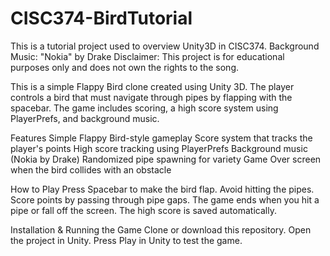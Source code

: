 # CISC374-BirdTutorial

This is a tutorial project used to overview Unity3D in CISC374.
Background Music: "Nokia" by Drake
Disclaimer: This project is for educational purposes only and does not own the rights to the song.

This is a simple Flappy Bird clone created using Unity 3D. The player controls a bird that must navigate through pipes by flapping with the spacebar. The game includes scoring, a high score system using PlayerPrefs, and background music.

Features
Simple Flappy Bird-style gameplay
Score system that tracks the player's points
High score tracking using PlayerPrefs
Background music (Nokia by Drake)
Randomized pipe spawning for variety
Game Over screen when the bird collides with an obstacle

How to Play
Press Spacebar to make the bird flap.
Avoid hitting the pipes.
Score points by passing through pipe gaps.
The game ends when you hit a pipe or fall off the screen.
The high score is saved automatically.

Installation & Running the Game
Clone or download this repository.
Open the project in Unity.
Press Play in Unity to test the game.
